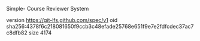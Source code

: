 Simple- Course Reviewer System




version https://git-lfs.github.com/spec/v1
oid sha256:4378f6c218081650f9ccb3c48efade25768e651f9e7e2fdfcdec37ac7c8dfb82
size 4174

